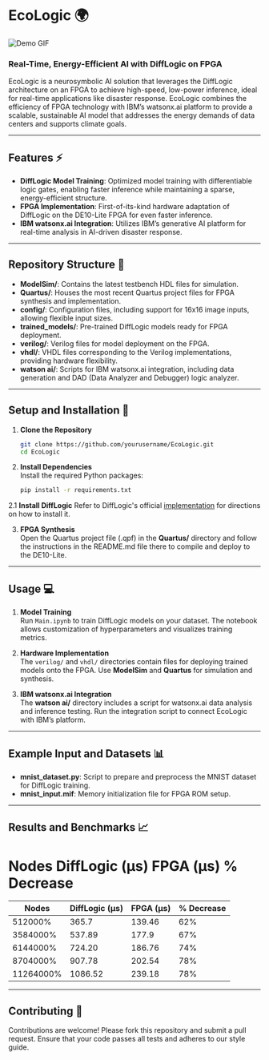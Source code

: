 # EcoLogic 🌍

![Demo GIF](https://i.giphy.com/media/v1.Y2lkPTc5MGI3NjExc2Y0cnE0a3g2dHJ6bm05YWYwOXpmcWp1cGliOGY3MHN4dWIycjNjbSZlcD12MV9pbnRlcm5hbF9naWZfYnlfaWQmY3Q9Zw/YKp4nfRjrBGlr2SedV/giphy.gif)

### Real-Time, Energy-Efficient AI with DiffLogic on FPGA

EcoLogic is a neurosymbolic AI solution that leverages the DiffLogic architecture on an FPGA to achieve high-speed, low-power inference, ideal for real-time applications like disaster response. EcoLogic combines the efficiency of FPGA technology with IBM’s watsonx.ai platform to provide a scalable, sustainable AI model that addresses the energy demands of data centers and supports climate goals.

---

## Features ⚡️

- **DiffLogic Model Training**: Optimized model training with differentiable logic gates, enabling faster inference while maintaining a sparse, energy-efficient structure.
- **FPGA Implementation**: First-of-its-kind hardware adaptation of DiffLogic on the DE10-Lite FPGA for even faster inference.
- **IBM watsonx.ai Integration**: Utilizes IBM’s generative AI platform for real-time analysis in AI-driven disaster response.

---

## Repository Structure 📁

- **ModelSim/**: Contains the latest testbench HDL files for simulation.
- **Quartus/**: Houses the most recent Quartus project files for FPGA synthesis and implementation.
- **config/**: Configuration files, including support for 16x16 image inputs, allowing flexible input sizes.
- **trained_models/**: Pre-trained DiffLogic models ready for FPGA deployment.
- **verilog/**: Verilog files for model deployment on the FPGA.
- **vhdl/**: VHDL files corresponding to the Verilog implementations, providing hardware flexibility.
- **watson ai/**: Scripts for IBM watsonx.ai integration, including data generation and DAD (Data Analyzer and Debugger) logic analyzer.

---

## Setup and Installation 🚀

1. **Clone the Repository**  
   ```bash
   git clone https://github.com/yourusername/EcoLogic.git
   cd EcoLogic
   ```

2. **Install Dependencies**  
   Install the required Python packages:
   ```bash
   pip install -r requirements.txt
   ```

2.1 **Install DiffLogic**
   Refer to DiffLogic's official [implementation](https://github.com/Felix-Petersen/difflogic) for directions on how to install it.

3. **FPGA Synthesis**  
   Open the Quartus project file (.qpf) in the **Quartus/** directory and follow the instructions in the README.md file there to compile and deploy to the DE10-Lite.

---

## Usage 💻

1. **Model Training**  
   Run `Main.ipynb` to train DiffLogic models on your dataset. The notebook allows customization of hyperparameters and visualizes training metrics.

2. **Hardware Implementation**  
   The `verilog/` and `vhdl/` directories contain files for deploying trained models onto the FPGA. Use **ModelSim** and **Quartus** for simulation and synthesis.

3. **IBM watsonx.ai Integration**  
   The **watson ai/** directory includes a script for watsonx.ai data analysis and inference testing. Run the integration script to connect EcoLogic with IBM’s platform.

---

## Example Input and Datasets 📊

- **mnist_dataset.py**: Script to prepare and preprocess the MNIST dataset for DiffLogic training.
- **mnist_input.mif**: Memory initialization file for FPGA ROM setup.

---

## Results and Benchmarks 📈

# Nodes	DiffLogic (µs)	FPGA (µs)	% Decrease
| Nodes     | DiffLogic (µs) | FPGA (µs) | % Decrease |
|-----------|------------------|-----------|------------|
| 512000%   | 365.7            | 139.46    | 62%        |
| 3584000%  | 537.89           | 177.9     | 67%        |
| 6144000%  | 724.20           | 186.76    | 74%        |
| 8704000%  | 907.78           | 202.54    | 78%        |
| 11264000% | 1086.52          | 239.18    | 78%        |

---

## Contributing 🤝

Contributions are welcome! Please fork this repository and submit a pull request. Ensure that your code passes all tests and adheres to our style guide.
